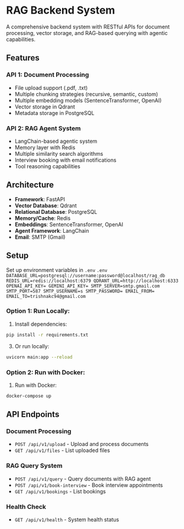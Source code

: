 # RAG Backend System

A comprehensive backend system with RESTful APIs for document processing, vector storage, and RAG-based querying with agentic capabilities.

## Features

### API 1: Document Processing
- File upload support (.pdf, .txt)
- Multiple chunking strategies (recursive, semantic, custom)
- Multiple embedding models (SentenceTransformer, OpenAI)
- Vector storage in Qdrant
- Metadata storage in PostgreSQL

### API 2: RAG Agent System
- LangChain-based agentic system
- Memory layer with Redis
- Multiple similarity search algorithms
- Interview booking with email notifications
- Tool reasoning capabilities

## Architecture

- **Framework**: FastAPI
- **Vector Database**: Qdrant
- **Relational Database**: PostgreSQL
- **Memory/Cache**: Redis
- **Embeddings**: SentenceTransformer, OpenAI
- **Agent Framework**: LangChain
- **Email**: SMTP (Gmail)

## Setup

Set up environment variables in `.env`
`.env
DATABASE_URL=postgresql://username:password@localhost/rag_db
REDIS_URL=redis://localhost:6379
QDRANT_URL=http://localhost:6333
OPENAI_API_KEY=
GEMINI_API_KEY=
SMTP_SERVER=smtp.gmail.com
SMTP_PORT=587
SMTP_USERNAME=s
SMTP_PASSWORD=
EMAIL_FROM=
EMAIL_TO=trishnakc94@gmail.com
`

### Option 1: Run Locally:
1. Install dependencies:
```bash
pip install -r requirements.txt
```


3. Or run locally:
```bash
uvicorn main:app --reload
```
### Option 2: Run with Docker:
1. Run with Docker:
```bash
docker-compose up
```

## API Endpoints

### Document Processing
- `POST /api/v1/upload` - Upload and process documents
- `GET /api/v1/files` - List uploaded files

### RAG Query System
- `POST /api/v1/query` - Query documents with RAG agent
- `POST /api/v1/book-interview` - Book interview appointments
- `GET /api/v1/bookings` - List bookings

### Health Check
- `GET /api/v1/health` - System health status
